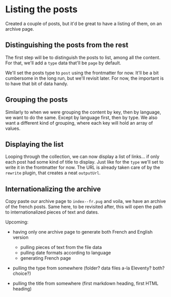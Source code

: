 Listing the posts
===

Created a couple of posts, but it'd be great to have a listing of them,
on an archive page.

Distinguishing the posts from the rest
---

The first step will be to distinguish the posts to list,
among all the content. For that, we'll add a `type` data that'll be `page` by default.

We'll set the posts type to `post` using the frontmatter for now. It'll be a bit cumbersome in the long run,
but we'll revisit later. For now, the important is to have that bit of data handy.

Grouping the posts
---

Similarly to when we were grouping the content by key, then by language, we want to do the same. Except by language first,
then by type. We also want a different kind of grouping, where each key will hold an array of values.

Displaying the list
---

Looping through the collection, we can now display a list of links... if only each post had some kind of title to display.
Just like for the `type` we'll set to write it in the frontmatter for now. The URL is already taken care of by the `rewrite` plugin, that creates a neat `outputUrl`.

Internationalizing the archive
---

Copy paste our archive page to `index--fr.pug` and voila, we have an archive of the french posts. Same here, to be revisited after, this will open the path to internationalized pieces of text and dates.

Upcoming:

- having only one archive page to generate both French and English version
  
  - pulling pieces of text from the file data
  - pulling date formats according to language
  - generating French page

- pulling the type from somewhere (folder? data files a-la Eleventy? both? choice?)
- pulling the title from somewhere (first markdown heading, first HTML heading)
